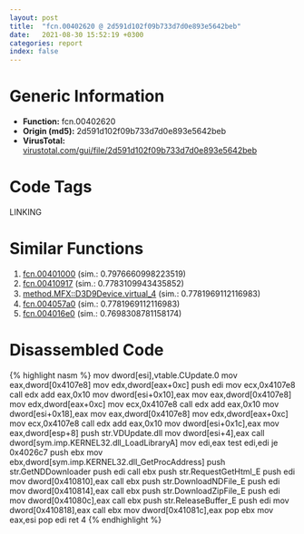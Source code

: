 ```yaml
---
layout: post
title:  "fcn.00402620 @ 2d591d102f09b733d7d0e893e5642beb"
date:   2021-08-30 15:52:19 +0300
categories: report
index: false
---
```


# Generic Information
- **Function:** fcn.00402620
- **Origin (md5):** 2d591d102f09b733d7d0e893e5642beb
- **VirusTotal:** [virustotal.com/gui/file/2d591d102f09b733d7d0e893e5642beb][virustotal_ref]

# Code Tags
<span class="tag" id="LINKING">LINKING</span>


# Similar Functions

1. [fcn.00401000][similar_1_ref] (sim.: 0.7976660998223519)
2. [fcn.00410917][similar_2_ref] (sim.: 0.7783109943435852)
3. [method.MFX꞉꞉D3D9Device.virtual\_4][similar_3_ref] (sim.: 0.7781969112116983)
4. [fcn.004057a0][similar_4_ref] (sim.: 0.7781969112116983)
5. [fcn.004016e0][similar_5_ref] (sim.: 0.7698308781158174)


# Disassembled Code

{% highlight nasm %}
mov dword[esi],vtable.CUpdate.0
mov eax,dword[0x4107e8]
mov edx,dword[eax+0xc]
push edi
mov ecx,0x4107e8
call edx
add eax,0x10
mov dword[esi+0x10],eax
mov eax,dword[0x4107e8]
mov edx,dword[eax+0xc]
mov ecx,0x4107e8
call edx
add eax,0x10
mov dword[esi+0x18],eax
mov eax,dword[0x4107e8]
mov edx,dword[eax+0xc]
mov ecx,0x4107e8
call edx
add eax,0x10
mov dword[esi+0x1c],eax
mov eax,dword[esp+8]
push str.VDUpdate.dll
mov dword[esi+4],eax
call dword[sym.imp.KERNEL32.dll_LoadLibraryA]
mov edi,eax
test edi,edi
je 0x4026c7
push ebx
mov ebx,dword[sym.imp.KERNEL32.dll_GetProcAddress]
push str.GetNDDownloader
push edi
call ebx
push str.RequestGetHtml_E
push edi
mov dword[0x410810],eax
call ebx
push str.DownloadNDFile_E
push edi
mov dword[0x410814],eax
call ebx
push str.DownloadZipFile_E
push edi
mov dword[0x41080c],eax
call ebx
push str.ReleaseBuffer_E
push edi
mov dword[0x410818],eax
call ebx
mov dword[0x41081c],eax
pop ebx
mov eax,esi
pop edi
ret 4
{% endhighlight %}


[similar_1_ref]: /report/fcn.00401000@2d591d102f09b733d7d0e893e5642beb
[similar_2_ref]: /report/fcn.00410917@59aef7c08025d70f84c85db2092fc99e
[similar_3_ref]: /report/method.MFX꞉꞉D3D9Device.virtual_4@d59f9c4f445b9f980173dec064f55091
[similar_4_ref]: /report/fcn.004057a0@d59f9c4f445b9f980173dec064f55091
[similar_5_ref]: /report/fcn.004016e0@591592f0b79217fc95d61f8c4f595f30
[virustotal_ref]: https://www.virustotal.com/gui/file/2d591d102f09b733d7d0e893e5642beb